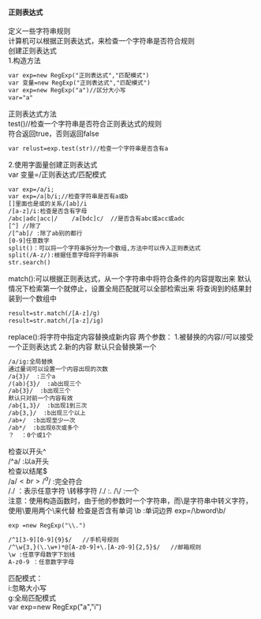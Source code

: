 
#### 正则表达式
定义一些字符串规则<br>
计算机可以根据正则表达式，来检查一个字符串是否符合规则<br>
创建正则表达式<br>
1.构造方法<br>
```html
var exp=new RegExp("正则表达式","匹配模式")
var 变量=new RegExp("正则表达式","匹配模式")
var exp=new RegExp("a")//区分大小写
var="a"
```
正则表达式方法<br>
test()//检查一个字符串是否符合正则表达式的规则<br>
符合返回true，否则返回false<br>
```html
var relust=exp.test(str)//检查一个字符串是否含有a
```
2.使用字面量创建正则表达式<br>
var 变量=/正则表达式/匹配模式<br>
```html
var exp=/a/i;
var exp=/a|b/i;//检查字符串是否有a或b
[]里面也是或的关系/[ab]/i
/[a-z]/i:检查是否含有字母
/abc|adc|acc|/    /a[bdc]c/  //是否含有abc或acc或adc
[^] //除了
/[^ab]/ :除了ab别的都行
[0-9]任意数字
split()：可以将一个字符串拆分为一个数组,方法中可以传入正则表达式
split(/A-z/):根据任意字母将字符串拆
str.search()
```
match():可以根据正则表达式，从一个字符串中将符合条件的内容提取出来
默认情况下检索第一个就停止，设置全局匹配就可以全部检索出来
将查询到的结果封装到一个数组中
```html
result=str.match(/[A-z]/g)
result=str.match(/[a-z]/ig)
```
replace():将字符中指定内容替换成新内容
两个参数：
1.被替换的内容//可以接受一个正则表达式
2.新的内容
默认只会替换第一个
```html
/a/ig:全局替换
通过量词可以设置一个内容出现的次数
/a{3}/  :三个a
/(ab){3}/  :ab出现三个
/ab{3}/  :b出现三个
默认只对前一个内容有效
/ab{1,3}/  :b出现1到三次
/ab{3,}/  :b出现三个以上
/ab+/  :b出现至少一次
/ab*/  :b出现0次或多个
？  ：0个或1个
```
检查以开头^  <br>
/^a/ :以a开头  <br>
检查以结尾$  <br>
/a$/  <br>
/^a$/  :完全符合   <br>
/./  ：表示任意字符
\转移字符
/\./  :.
/\\/   :一个\
注意：使用构造函数时，由于他的参数时一个字符串，而\是字符串中转义字符，使用\要用两个\来代替
检查是否含有单词
\b :单词边界
exp=/\bword\b/
```html
exp =new RegExp("\\.")
```
```html
/^1[3-9][0-9]{9}$/   //手机号规则
/^\w{3,}(\.\w+)*@[A-z0-9]+\.[A-z0-9]{2,5}$/   //邮箱规则
\w :任意字母数字下划线
A-z0-9 ：任意数字字母
```
匹配模式：<br>
i:忽略大小写<br>
g:全局匹配模式<br>
var exp=new RegExp("a","i")<br>

